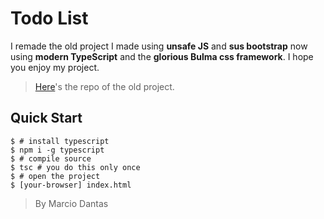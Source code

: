 # Todo List
I remade the old project I made using **unsafe JS** and **sus bootstrap** now using **modern TypeScript** and the **glorious Bulma css framework**. I hope you enjoy my project.

> [Here](https://github.com/marc-dantas/js-list)'s the repo of the old project.

## Quick Start
```console
$ # install typescript
$ npm i -g typescript
$ # compile source
$ tsc # you do this only once
$ # open the project
$ [your-browser] index.html
```

> By Marcio Dantas